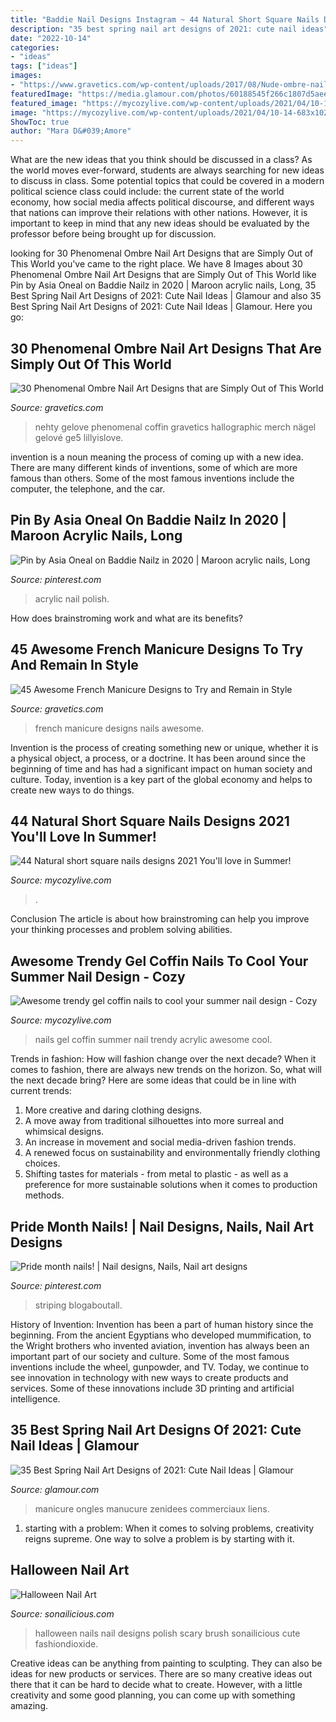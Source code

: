 ```yaml
---
title: "Baddie Nail Designs Instagram ~ 44 Natural Short Square Nails Designs 2021 You&#039;ll Love In Summer!"
description: "35 best spring nail art designs of 2021: cute nail ideas"
date: "2022-10-14"
categories:
- "ideas"
tags: ["ideas"]
images:
- "https://www.gravetics.com/wp-content/uploads/2017/08/Nude-ombre-nails.jpg"
featuredImage: "https://media.glamour.com/photos/60188545f266c1807d5aee07/master/pass/130409771_304329747526006_7686227894240933636_n.jpg"
featured_image: "https://mycozylive.com/wp-content/uploads/2021/04/10-14-683x1024.jpg"
image: "https://mycozylive.com/wp-content/uploads/2021/04/10-14-683x1024.jpg"
ShowToc: true
author: "Mara D&#039;Amore"
---
```



What are the new ideas that you think should be discussed in a class?
As the world moves ever-forward, students are always searching for new ideas to discuss in class. Some potential topics that could be covered in a modern political science class could include: the current state of the world economy, how social media affects political discourse, and different ways that nations can improve their relations with other nations. However, it is important to keep in mind that any new ideas should be evaluated by the professor before being brought up for discussion.

	

		
looking for 30 Phenomenal Ombre Nail Art Designs that are Simply Out of This World you've came to the right place. We have 8 Images about 30 Phenomenal Ombre Nail Art Designs that are Simply Out of This World like Pin by Asia Oneal on Baddie Nailz in 2020 | Maroon acrylic nails, Long, 35 Best Spring Nail Art Designs of 2021: Cute Nail Ideas | Glamour and also 35 Best Spring Nail Art Designs of 2021: Cute Nail Ideas | Glamour. Here you go:
		
    
## 30 Phenomenal Ombre Nail Art Designs That Are Simply Out Of This World

<img loading=lazy src="https://www.gravetics.com/wp-content/uploads/2017/08/Nude-ombre-nails.jpg" onerror="this.onerror=null;this.src='https://tse3.mm.bing.net/th?id=OIP.OWSIGsdCgMHVjE1sPzJXnQHaJ_&amp;pid=15.1';" alt="30 Phenomenal Ombre Nail Art Designs that are Simply Out of This World">

_Source: gravetics.com_

>nehty gelove phenomenal coffin gravetics hallographic merch nägel gelové ge5 lillyislove. 

	

invention is a noun meaning the process of coming up with a new idea. There are many different kinds of inventions, some of which are more famous than others. Some of the most famous inventions include the computer, the telephone, and the car.

    
## Pin By Asia Oneal On Baddie Nailz In 2020 | Maroon Acrylic Nails, Long

<img loading=lazy src="https://i.pinimg.com/736x/4f/43/b4/4f43b4f6fec36ec82de6688cf01d7751.jpg" onerror="this.onerror=null;this.src='https://tse3.mm.bing.net/th?id=OIP.fS-SdXBrDVREY4gsZz_gXwHaHS&amp;pid=15.1';" alt="Pin by Asia Oneal on Baddie Nailz in 2020 | Maroon acrylic nails, Long">

_Source: pinterest.com_

>acrylic nail polish. 

	

How does brainstroming work and what are its benefits?
 

    
## 45 Awesome French Manicure Designs To Try And Remain In Style

<img loading=lazy src="http://www.gravetics.com/wp-content/uploads/2017/04/nails-naildesign-frenchmanicure-nailswag-nailsdesign-nailpolish.jpg" onerror="this.onerror=null;this.src='https://tse2.mm.bing.net/th?id=OIP.G9hfY1Y8NmFj2M1CAyStpAHaHa&amp;pid=15.1';" alt="45 Awesome French Manicure Designs to Try and Remain in Style">

_Source: gravetics.com_

>french manicure designs nails awesome. 

	

Invention is the process of creating something new or unique, whether it is a physical object, a process, or a doctrine. It has been around since the beginning of time and has had a significant impact on human society and culture. Today, invention is a key part of the global economy and helps to create new ways to do things.

    
## 44 Natural Short Square Nails Designs 2021 You&#039;ll Love In Summer!

<img loading=lazy src="https://mycozylive.com/wp-content/uploads/2021/04/10-14-683x1024.jpg" onerror="this.onerror=null;this.src='https://tse3.mm.bing.net/th?id=OIP.0Y8uUB5zbBgFa7io6cKKBQHaLG&amp;pid=15.1';" alt="44 Natural short square nails designs 2021 You&#039;ll love in Summer!">

_Source: mycozylive.com_

>. 

	

Conclusion
The article is about how brainstroming can help you improve your thinking processes and problem solving abilities.

    
## Awesome Trendy Gel Coffin Nails To Cool Your Summer Nail Design - Cozy

<img loading=lazy src="https://mycozylive.com/wp-content/uploads/2020/08/19-1.jpg" onerror="this.onerror=null;this.src='https://tse4.mm.bing.net/th?id=OIP.O1-MF1qD2LScq-a6XvzrOQHaKS&amp;pid=15.1';" alt="Awesome trendy gel coffin nails to cool your summer nail design - Cozy">

_Source: mycozylive.com_

>nails gel coffin summer nail trendy acrylic awesome cool. 

	

Trends in fashion: How will fashion change over the next decade?
When it comes to fashion, there are always new trends on the horizon. So, what will the next decade bring? Here are some ideas that could be in line with current trends: 
1. More creative and daring clothing designs.
2. A move away from traditional silhouettes into more surreal and whimsical designs.
3. An increase in movement and social media-driven fashion trends.
4. A renewed focus on sustainability and environmentally friendly clothing choices. 
5. Shifting tastes for materials - from metal to plastic - as well as a preference for more sustainable solutions when it comes to production methods.

    
## Pride Month Nails! | Nail Designs, Nails, Nail Art Designs

<img loading=lazy src="https://i.pinimg.com/736x/e1/e5/01/e1e50140cf320cb902e85b4ac8a9a5d8.jpg" onerror="this.onerror=null;this.src='https://tse3.mm.bing.net/th?id=OIP.tsi91I0G5HdGGIJtXmmezgHaJ3&amp;pid=15.1';" alt="Pride month nails! | Nail designs, Nails, Nail art designs">

_Source: pinterest.com_

>striping blogaboutall. 

	

History of Invention:
Invention has been a part of human history since the beginning. From the ancient Egyptians who developed mummification, to the Wright brothers who invented aviation, invention has always been an important part of our society and culture. Some of the most famous inventions include the wheel, gunpowder, and TV. Today, we continue to see innovation in technology with new ways to create products and services. Some of these innovations include 3D printing and artificial intelligence.

    
## 35 Best Spring Nail Art Designs Of 2021: Cute Nail Ideas | Glamour

<img loading=lazy src="https://media.glamour.com/photos/60188545f266c1807d5aee07/master/pass/130409771_304329747526006_7686227894240933636_n.jpg" onerror="this.onerror=null;this.src='https://tse4.mm.bing.net/th?id=OIP.i_RXXyj7r1W375eHeC4z3wHaHa&amp;pid=15.1';" alt="35 Best Spring Nail Art Designs of 2021: Cute Nail Ideas | Glamour">

_Source: glamour.com_

>manicure ongles manucure zenidees commerciaux liens. 

	

1. starting with a problem: When it comes to solving problems, creativity reigns supreme. One way to solve a problem is by starting with it.

    
## Halloween Nail Art

<img loading=lazy src="http://sonailicious.com/wp-content/uploads/2013/10/halloween-nail-art-2.jpg" onerror="this.onerror=null;this.src='https://tse3.mm.bing.net/th?id=OIP.jbdNkcGLpIv_e6sz2ua6uQHaK8&amp;pid=15.1';" alt="Halloween Nail Art">

_Source: sonailicious.com_

>halloween nails nail designs polish scary brush sonailicious cute fashiondioxide. 

	

Creative ideas can be anything from painting to sculpting. They can also be ideas for new products or services. There are so many creative ideas out there that it can be hard to decide what to create. However, with a little creativity and some good planning, you can come up with something amazing.

